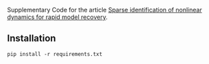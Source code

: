 Supplementary Code for the article [Sparse identification of nonlinear dynamics for rapid model recovery](https://aip.scitation.org/doi/10.1063/1.5027470).

## Installation

`pip install -r requirements.txt`
